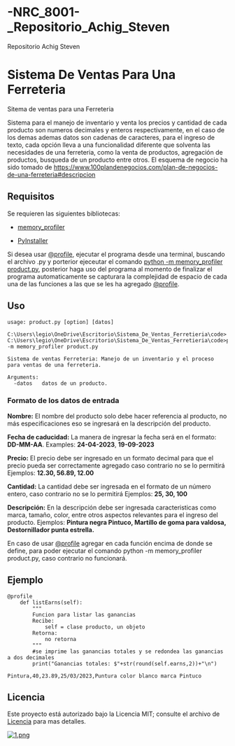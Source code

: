 # -NRC_8001-_Repositorio_Achig_Steven
Repositorio Achig Steven

# Sistema De Ventas Para Una Ferreteria
Sitema de ventas para una Ferreteria

Sistema para el manejo de inventario y venta los precios y cantidad de cada producto son numeros decimales y enteros respectivamente, en el caso de los demas ademas datos son cadenas de caracteres, para el ingreso de texto, cada opción lleva a una funcionalidad diferente que solventa las necesidades de una ferreteria, como la venta de productos, agregación de productos, busqueda de un producto entre otros. El esquema de negocio ha sido tomado de https://www.100plandenegocios.com/plan-de-negocios-de-una-ferreteria#descripcion


## Requisitos

Se requieren las siguientes bibliotecas:

* [memory_profiler](https://pypi.org/project/memory-profiler/)

* [PyInstaller](https://pyinstaller.org/en/stable/)

Si desea usar [@profile](https://pypi.org/project/memory-profiler/), ejecutar el programa desde una terminal, buscando el archivo .py y porterior ejeceutar el comando [python -m memory_profiler product.py](https://pypi.org/project/memory-profiler/), posterior haga uso del programa al momento de finalizar el programa automaticamente se capturara la complejidad de espacio de cada una de las funciones a las que se les ha agregado [@profile](https://pypi.org/project/memory-profiler/).

## Uso

```
usage: product.py [option] [datos]

C:\Users\legio\OneDrive\Escritorio\Sistema_De_Ventas_Ferretieria\code>
C:\Users\legio\OneDrive\Escritorio\Sistema_De_Ventas_Ferretieria\code>python -m memory_profiler product.py

Sistema de ventas Ferreteria: Manejo de un inventario y el proceso para ventas de una ferreteria.

Arguments:
  -datos   datos de un producto.
```

### Formato de los datos de entrada

**Nombre:** El nombre del producto solo debe hacer referencia al producto, no más especificaciones eso se ingresará en la descripción del producto.

**Fecha de caducidad:** La manera de ingresar la fecha será en el formato: **DD-MM-AA**. Examples: **24-04-2023**, **19-09-2023**

**Precio:** El precio debe ser ingresado en un formato decimal para que el precio pueda ser correctamente agregado caso contrario no se lo permitirá Ejemplos: **12.30, 56.89, 12.00**

**Cantidad:** La cantidad debe ser ingresada en el formato de un número entero, caso contrario no se lo permitirá Ejemplos: **25, 30, 100**

**Descripción:** En la descripción debe ser ingresada caracteristicas como marca, tamaño, color, entre otros aspectos relevantes para el ingreso del producto. Ejemplos: **Pintura negra Pintuco, Martillo de goma para valdosa, Destornillador punta estrella.**

En caso de usar [@profile](https://pypi.org/project/memory-profiler/) agregar en cada función encima de donde se define, para poder ejecutar el comando python -m memory_profiler product.py, caso contrario no funcionará.


## Ejemplo

```
@profile
    def listEarns(self):
        """
        Funcion para listar las ganancias
        Recibe:
            self = clase producto, un objeto
        Retorna:
            no retorna
        """
        #se imprime las ganancias totales y se redondea las ganancias a dos decimales
        print("Ganancias totales: $"+str(round(self.earns,2))+"\n")
```

```
Pintura,40,23.89,25/03/2023,Puntura color blanco marca Pintuco
```

## Licencia

Este proyecto está autorizado bajo la Licencia MIT; consulte el archivo de [Licencia](Licencia) para mas detalles.


[![1.png](https://i.postimg.cc/90ryKKqb/1.png)](https://postimg.cc/FkXfJPpk)
